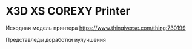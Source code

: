 X3D XS COREXY Printer
=============================

Исходная модель принтера
https://www.thingiverse.com/thing:730199

Представледы доработки иулучшения
